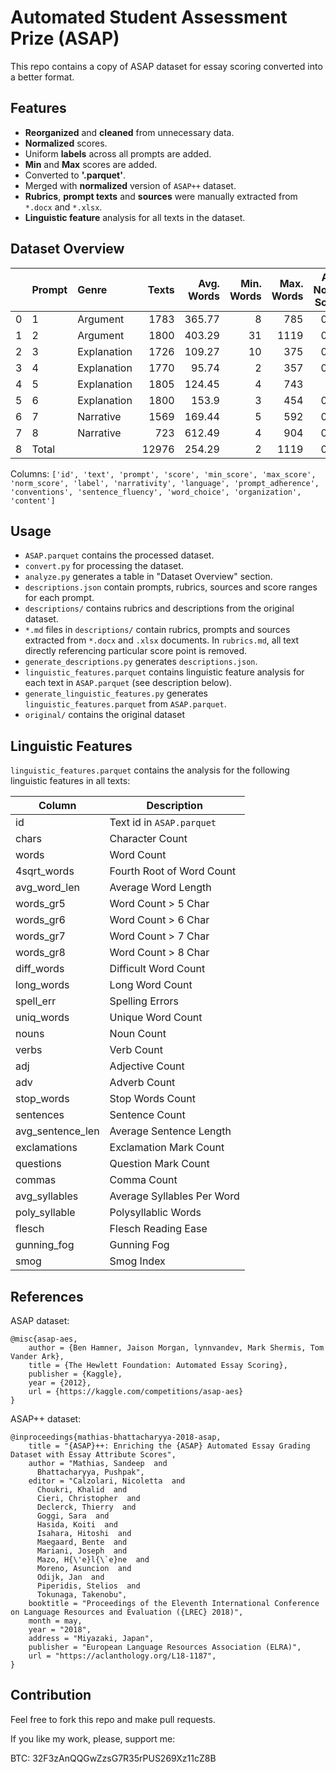 # Automated Student Assessment Prize (ASAP)

This repo contains a copy of ASAP dataset for essay scoring converted into a better format.

## Features

- **Reorganized** and **cleaned** from unnecessary data.
- **Normalized** scores.
- Uniform **labels** across all prompts are added.
- **Min** and **Max** scores are added.
- Converted to **'.parquet'**.
- Merged with **normalized** version of `ASAP++` dataset.
- **Rubrics**, **prompt texts** and **sources** were manually extracted from `*.docx` and `*.xlsx`.
- **Linguistic feature** analysis for all texts in the dataset.

## Dataset Overview

|    | Prompt   | Genre       |   Texts |   Avg. Words |   Min. Words |   Max. Words |   Avg. Norm. Score |
|---:|:---------|:------------|--------:|-------------:|-------------:|-------------:|-------------------:|
|  0 | 1        | Argument    |    1783 |       365.77 |            8 |          785 |               0.65 |
|  1 | 2        | Argument    |    1800 |       403.29 |           31 |         1119 |               0.48 |
|  2 | 3        | Explanation |    1726 |       109.27 |           10 |          375 |               0.62 |
|  3 | 4        | Explanation |    1770 |        95.74 |            2 |          357 |               0.48 |
|  4 | 5        | Explanation |    1805 |       124.45 |            4 |          743 |               0.6  |
|  5 | 6        | Explanation |    1800 |       153.9  |            3 |          454 |               0.68 |
|  6 | 7        | Narrative   |    1569 |       169.44 |            5 |          592 |               0.54 |
|  7 | 8        | Narrative   |     723 |       612.49 |            4 |          904 |               0.62 |
|  8 | Total    |             |   12976 |       254.29 |            2 |         1119 |               0.58 |

Columns: `['id', 'text', 'prompt', 'score', 'min_score', 'max_score', 'norm_score', 'label', 'narrativity', 'language', 'prompt_adherence', 'conventions', 'sentence_fluency', 'word_choice', 'organization', 'content']`

## Usage

- `ASAP.parquet` contains the processed dataset.
- `convert.py` for processing the dataset.
- `analyze.py` generates a table in "Dataset Overview" section.
- `descriptions.json` contain prompts, rubrics, sources and score ranges for each prompt.
- `descriptions/` contains rubrics and descriptions from the original dataset.
- `*.md` files in `descriptions/` contain rubrics, prompts and sources extracted from `*.docx` and `.xlsx` documents. In `rubrics.md`, all text directly referencing particular score point is removed.
- `generate_descriptions.py` generates `descriptions.json`.
- `linguistic_features.parquet` contains linguistic feature analysis for each text in `ASAP.parquet` (see description below).
- `generate_linguistic_features.py` generates `linguistic_features.parquet` from `ASAP.parquet`.
- `original/` contains the original dataset

## Linguistic Features

`linguistic_features.parquet` contains the analysis for the following linguistic features in all texts:

|Column|Description|
|---|---|
|id|Text id in `ASAP.parquet`|
|chars|Character Count|
|words|Word Count|
|4sqrt_words|Fourth Root of Word Count|
|avg_word_len|Average Word Length|
|words_gr5|Word Count > 5 Char|
|words_gr6|Word Count > 6 Char|
|words_gr7|Word Count > 7 Char|
|words_gr8|Word Count > 8 Char|
|diff_words|Difficult Word Count|
|long_words|Long Word Count|
|spell_err|Spelling Errors|
|uniq_words|Unique Word Count|
|nouns|Noun Count|
|verbs|Verb Count|
|adj|Adjective Count|
|adv|Adverb Count|
|stop_words|Stop Words Count|
|sentences|Sentence Count|
|avg_sentence_len|Average Sentence Length|
|exclamations|Exclamation Mark Count|
|questions|Question Mark Count|
|commas|Comma Count|
|avg_syllables|Average Syllables Per Word|
|poly_syllable|Polysyllablic Words|
|flesch|Flesch Reading Ease|
|gunning_fog|Gunning Fog|
|smog|Smog Index|

## References

ASAP dataset:

```
@misc{asap-aes,
    author = {Ben Hamner, Jaison Morgan, lynnvandev, Mark Shermis, Tom Vander Ark},
    title = {The Hewlett Foundation: Automated Essay Scoring},
    publisher = {Kaggle},
    year = {2012},
    url = {https://kaggle.com/competitions/asap-aes}
}
```

ASAP++ dataset:

```
@inproceedings{mathias-bhattacharyya-2018-asap,
    title = "{ASAP}++: Enriching the {ASAP} Automated Essay Grading Dataset with Essay Attribute Scores",
    author = "Mathias, Sandeep  and
      Bhattacharyya, Pushpak",
    editor = "Calzolari, Nicoletta  and
      Choukri, Khalid  and
      Cieri, Christopher  and
      Declerck, Thierry  and
      Goggi, Sara  and
      Hasida, Koiti  and
      Isahara, Hitoshi  and
      Maegaard, Bente  and
      Mariani, Joseph  and
      Mazo, H{\'e}l{\`e}ne  and
      Moreno, Asuncion  and
      Odijk, Jan  and
      Piperidis, Stelios  and
      Tokunaga, Takenobu",
    booktitle = "Proceedings of the Eleventh International Conference on Language Resources and Evaluation ({LREC} 2018)",
    month = may,
    year = "2018",
    address = "Miyazaki, Japan",
    publisher = "European Language Resources Association (ELRA)",
    url = "https://aclanthology.org/L18-1187",
}
```

## Contribution

Feel free to fork this repo and make pull requests.

If you like my work, please, support me:

BTC: 32F3zAnQQGwZzsG7R35rPUS269Xz11cZ8B
